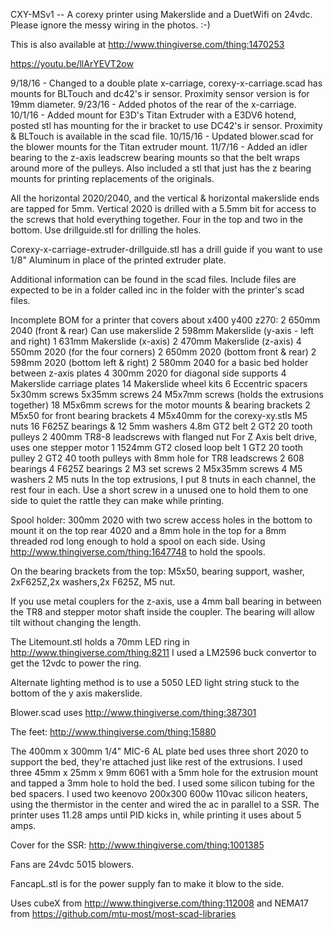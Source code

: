 CXY-MSv1 -- A corexy printer using Makerslide and a DuetWifi on 24vdc. Please ignore the messy wiring in the photos. :-)

This is also available at http://www.thingiverse.com/thing:1470253

https://youtu.be/llArYEVT2ow

9/18/16 - Changed to a double plate x-carriage, corexy-x-carriage.scad has mounts for BLTouch and dc42's ir sensor. Proximity sensor version is for 19mm diameter.
9/23/16 - Added photos of the rear of the x-carriage.
10/1/16 - Added mount for E3D's Titan Extruder with a E3DV6 hotend, posted stl has mounting for the ir bracket to use DC42's ir sensor. Proximity & BLTouch is available in the scad file.
10/15/16 - Updated blower.scad for the blower mounts for the Titan extruder mount.
11/7/16 - Added an idler bearing to the z-axis leadscrew bearing mounts so that the belt wraps around more of the pulleys.  Also included a stl that just has the z bearing mounts for printing replacements of the originals.

All the horizontal 2020/2040, and the vertical & horizontal makerslide ends are tapped for 5mm.
Vertical 2020 is drilled with a 5.5mm bit for access to the screws that hold everything together. Four in the top and two in the bottom. Use drillguide.stl for drilling the holes.

Corexy-x-carriage-extruder-drillguide.stl has a drill guide if you want to use 1/8" Aluminum in place of the printed extruder plate.

Additional information can be found in the scad files. Include files are expected to be in a folder called inc in the folder with the printer's scad files.

Incomplete BOM for a printer that covers about x400 y400 z270:
2 650mm 2040 (front & rear) Can use makerslide
2 598mm Makerslide (y-axis - left and right)
1 631mm Makerslide (x-axis)
2 470mm Makerslide (z-axis)
4 550mm 2020 (for the four corners)
2 650mm 2020 (bottom front & rear)
2 598mm 2020 (bottom left & right)
2 580mm 2040 for a basic bed holder between z-axis plates
4 300mm 2020 for diagonal side supports
4 Makerslide carriage plates
14 Makerslide wheel kits
6 Eccentric spacers
5x30mm screws
5x35mm screws
24 M5x7mm screws (holds the extrusions together)
18 M5x6mm screws for the motor mounts & bearing brackets
2 M5x50 for front bearing brackets
4 M5x40mm for the corexy-xy.stls
M5 nuts
16 F625Z bearings & 12 5mm washers
4.8m GT2 belt
2 GT2 20 tooth pulleys
2 400mm TR8-8 leadscrews with flanged nut
For Z Axis belt drive, uses one stepper motor
1 1524mm GT2 closed loop belt
1 GT2 20 tooth pulley
2 GT2 40 tooth pulleys with 8mm hole for TR8 leadscrews
2 608 bearings
4 F625Z bearings
2 M3 set screws
2 M5x35mm screws
4 M5 washers
2 M5 nuts
In the top extrusions, I put 8 tnuts in each channel, the rest four in each. Use a short screw in a unused one to hold them to one side to quiet the rattle they can make while printing.

Spool holder: 300mm 2020 with two screw access holes in the bottom to mount it on the top rear 4020 and a 8mm hole in the top for a 8mm threaded rod long enough to hold a spool on each side. Using http://www.thingiverse.com/thing:1647748 to hold the spools.

On the bearing brackets from the top: M5x50, bearing support, washer, 2xF625Z,2x washers,2x F625Z, M5 nut.

If you use metal couplers for the z-axis, use a 4mm ball bearing in between the TR8 and stepper motor shaft inside the coupler. The bearing will allow tilt without changing the length.

The Litemount.stl holds a 70mm LED ring in http://www.thingiverse.com/thing:8211 I used a LM2596 buck convertor to get the 12vdc to power the ring.

Alternate lighting method is to use a 5050 LED light string stuck to the bottom of the y axis makerslide.

Blower.scad uses http://www.thingiverse.com/thing:387301

The feet: http://www.thingiverse.com/thing:15880

The 400mm x 300mm 1/4" MIC-6 AL plate bed uses three short 2020 to support the bed, they're attached just like rest of the extrusions. I used three 45mm x 25mm x 9mm 6061 with a 5mm hole for the extrusion mount and tapped a 3mm hole to hold the bed. I used some silicon tubing for the bed spacers. I used two keenovo 200x300 600w 110vac silicon heaters, using the thermistor in the center and wired the ac in parallel to a SSR. The printer uses 11.28 amps until PID kicks in, while printing it uses about 5 amps.

Cover for the SSR: http://www.thingiverse.com/thing:1001385

Fans are 24vdc 5015 blowers.

FancapL.stl is for the power supply fan to make it blow to the side.

Uses cubeX from http://www.thingiverse.com/thing:112008 and NEMA17 from https://github.com/mtu-most/most-scad-libraries


